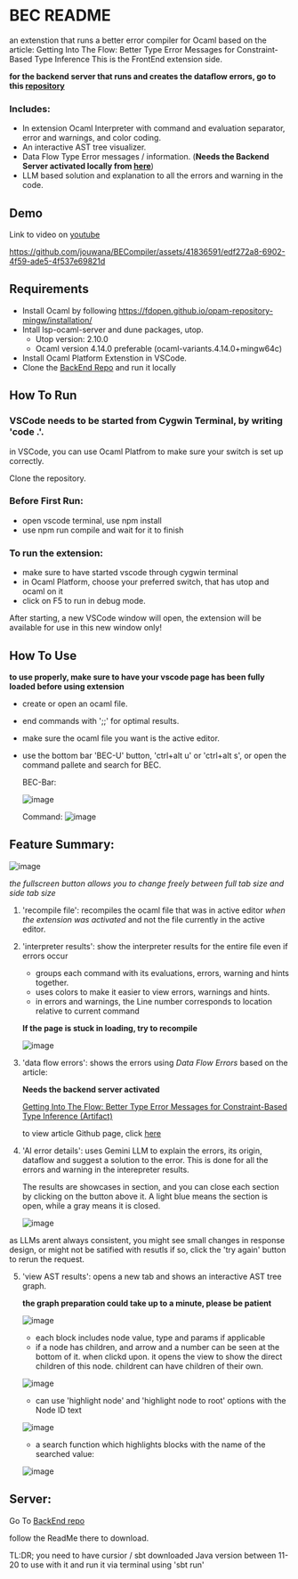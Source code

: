 # BEC README

an extenstion that runs a better error compiler for Ocaml based on the article: Getting Into The Flow: Better Type Error Messages for Constraint-Based Type Inference 
This is the FrontEnd extension side.

**for the backend server that runs and creates the dataflow errors, go to this [repository](https://github.com/RazanDally/BECompiler/)**

### Includes:
- In extension Ocaml Interpreter with command and evaluation separator, error and warnings, and color coding.
- An interactive AST tree visualizer.
- Data Flow Type Error messages / information. (**Needs the Backend Server activated locally from [here](https://github.com/RazanDally/BECompiler/)**)
- LLM based solution and explanation to all the errors and warning in the code.


## Demo
Link to video on [youtube](https://youtu.be/g48E55Rzq2Y)

https://github.com/jouwana/BECompiler/assets/41836591/edf272a8-6902-4f59-ade5-4f537e69821d



## Requirements

- Install Ocaml by following https://fdopen.github.io/opam-repository-mingw/installation/
- Intall lsp-ocaml-server and dune packages,  utop. 
  * Utop version: 2.10.0
  * Ocaml version 4.14.0 preferable (ocaml-variants.4.14.0+mingw64c)
- Install Ocaml Platform Extenstion in VSCode.
- Clone the [BackEnd Repo](https://github.com/RazanDally/BECompiler/) and run it locally
  

## How To Run

### VSCode needs to be started from Cygwin Terminal, by writing 'code .'.

in VSCode, you can use Ocaml Platfrom to make sure your switch is set up correctly.

Clone the repository.

### Before First Run:
* open vscode terminal, use npm install
* use npm run compile and wait for it to finish

### To run the extension:
* make sure to have started vscode through cygwin terminal
* in Ocaml Platform, choose your preferred switch, that has utop and ocaml on it
* click on F5 to run in debug mode.

After starting, a new VSCode window will open, the extension will be available for use in this new window only!

## How To Use

**to use properly, make sure to have your vscode page has been fully loaded before using extension**

* create or open an ocaml file.
* end commands with ';;' for optimal results.
* make sure the ocaml file you want is the active editor.
* use the bottom bar 'BEC-U' button, 'ctrl+alt u' or 'ctrl+alt s', or open the command pallete and search for BEC.

  BEC-Bar:
  
  ![image](https://github.com/jouwana/BECompiler/assets/41836591/fd7c32b9-af26-4a07-a740-92de3710c816)

  Command:
  ![image](https://github.com/jouwana/BECompiler/assets/41836591/9f796b68-a129-4ac1-982c-0569d8e46903)


## Feature Summary:

  ![image](https://github.com/jouwana/BECompiler/assets/41836591/59bce4f4-dc05-4f5b-9a60-22eeee1a9b89)
  

*the fullscreen button allows you to change freely between full tab size and side tab size*




1. 'recompile file': recompiles the ocaml file that was in active editor *when the extension was activated* and not
    the file currently in the active editor.

2. 'interpreter results': show the interpreter results for the entire file even if errors occur
   * groups each command with its evaluations, errors, warning and hints together.
   * uses colors to make it easier to view errors, warnings and hints.
   * in errors and warnings, the Line number corresponds to location relative to current command
   
    **If the page is stuck in loading, try to recompile**

     ![image](https://github.com/jouwana/BECompiler/assets/41836591/15bb1da4-9816-43f0-a062-7491a8c8b996)

3. 'data flow errors': shows the errors using *Data Flow Errors* based on the article:

   **Needs the backend server activated**
   
   [Getting Into The Flow: Better Type Error Messages for Constraint-Based Type Inference (Artifact)](https://dl.acm.org/doi/10.1145/3622812)

    to view article Github page, click [here](https://github.com/hkust-taco/hmloc/tree/main)

5. 'AI error details': uses Gemini LLM to explain the errors, its origin, dataflow and suggest a solution to the error.
   This is done for all the errors and warning in the interepreter results.


   The results are showcases in section, and you can close each section by clicking on the button above it.
   A light blue means the section is open, while a gray means it is closed.
   
    ![image](https://github.com/jouwana/BECompiler/assets/41836591/3b884d3e-a368-4fa5-a55f-293a9ea68b48)

  as LLMs arent always consistent, you might see small changes in response design, or might not be satified with resutls
  if so, click the 'try again' button to rerun the request.

5. 'view AST results': opens a new tab and shows an interactive AST tree graph.

   **the graph preparation could take up to a minute, please be patient**

     ![image](https://github.com/jouwana/BECompiler/assets/41836591/ab126581-e591-48f8-9d37-55257086b4fd)

   * each block includes node value, type and params if applicable
   * if a node has children, and arrow and a number can be seen at the bottom of it.
     when clickd upon. it opens the view to show the direct children of this node.
     childrent can have children of their own.

    ![image](https://github.com/jouwana/BECompiler/assets/41836591/197210e1-69a8-444a-8f0b-6d2dde82118e)

   * can use 'highlight node' and 'highlight node to root' options with the Node ID text
    
    ![image](https://github.com/jouwana/BECompiler/assets/41836591/10f327b9-dd3b-4029-91ce-d41201ebe303)

   * a search function which highlights blocks with the name of the searched value:
    
    ![image](https://github.com/jouwana/BECompiler/assets/41836591/818f9e24-05d7-479d-a8e8-6c1563ed036f)


## Server:

Go To [BackEnd repo](https://github.com/RazanDally/BECompiler/)

follow the ReadMe there to download.

TL:DR; you need to have cursior / sbt downloaded
Java version between 11-20 to use with it
and run it via terminal using 'sbt run'





